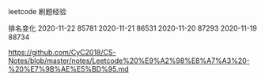 leetcode 刷题经验

排名变化
2020-11-22  85781
2020-11-21  86531
2020-11-20  87293
2020-11-19  88734

https://github.com/CyC2018/CS-Notes/blob/master/notes/Leetcode%20%E9%A2%98%E8%A7%A3%20-%20%E7%9B%AE%E5%BD%95.md